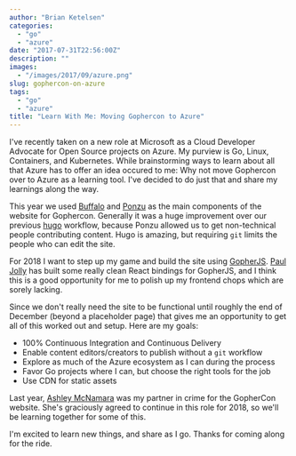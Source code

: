 ```yaml
---
author: "Brian Ketelsen"
categories: 
  - "go"
  - "azure"
date: "2017-07-31T22:56:00Z"
description: ""
images:
  - "/images/2017/09/azure.png"
slug: gophercon-on-azure
tags: 
  - "go"
  - "azure"
title: "Learn With Me: Moving Gophercon to Azure"
---
```




I've recently taken on a new role at Microsoft as a Cloud Developer Advocate for Open Source projects on Azure.  My purview is Go, Linux, Containers, and Kubernetes.  While brainstorming ways to learn about all that Azure has to offer an idea occured to me:  Why not move Gophercon over to Azure as a learning tool.  I've decided to do just that and share my learnings along the way.

<!-- more -->

This year we used [Buffalo](https://gobuffalo.io) and [Ponzu](https://ponzu-cms.org) as the main components of the website for Gophercon.  Generally it was a huge improvement over our previous [hugo](https://gohugo.io) workflow, because Ponzu allowed us to get non-technical people contributing content.  Hugo is amazing, but requiring `git` limits the people who can edit the site.

For 2018 I want to step up my game and build the site using [GopherJS](https://github.com/gopherjs/gopherjs).  [Paul Jolly](https://twitter.com/_myitcv) has built some really clean React bindings for GopherJS, and I think this is a good opportunity for me to polish up my frontend chops which are sorely lacking.

Since we don't really need the site to be functional until roughly the end of December (beyond a placeholder page) that gives me an opportunity to get all of this worked out and setup.  Here are my goals:

- 100% Continuous Integration and Continuous Delivery
- Enable content editors/creators to publish without a `git` workflow
- Explore as much of the Azure ecosystem as I can during the process
- Favor Go projects where I can, but choose the right tools for the job
- Use CDN for static assets

Last year, [Ashley McNamara](https://twitter.com/ashleymcnamara) was my partner in crime for the GopherCon website.  She's graciously agreed to continue in this role for 2018, so we'll be learning together for some of this.

I'm excited to learn new things, and share as I go.  Thanks for coming along for the ride.

